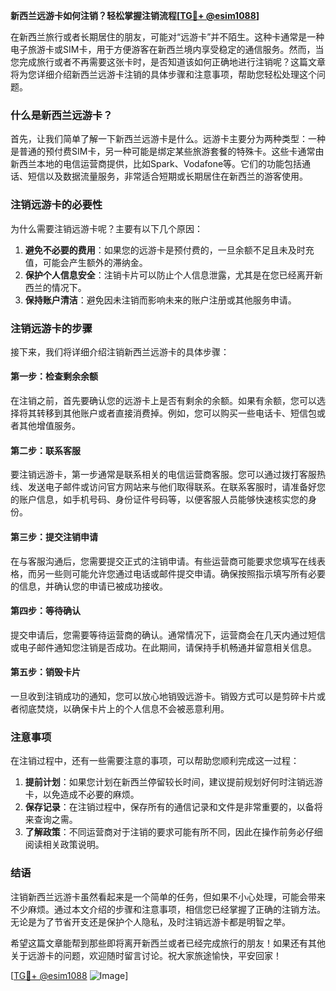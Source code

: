**新西兰远游卡如何注销？轻松掌握注销流程[[TG💪+ @esim1088](https://t.me/s/esim1088)]**

在新西兰旅行或者长期居住的朋友，可能对“远游卡”并不陌生。这种卡通常是一种电子旅游卡或SIM卡，用于方便游客在新西兰境内享受稳定的通信服务。然而，当您完成旅行或者不再需要这张卡时，是否知道该如何正确地进行注销呢？这篇文章将为您详细介绍新西兰远游卡注销的具体步骤和注意事项，帮助您轻松处理这个问题。

### 什么是新西兰远游卡？

首先，让我们简单了解一下新西兰远游卡是什么。远游卡主要分为两种类型：一种是普通的预付费SIM卡，另一种可能是绑定某些旅游套餐的特殊卡。这些卡通常由新西兰本地的电信运营商提供，比如Spark、Vodafone等。它们的功能包括通话、短信以及数据流量服务，非常适合短期或长期居住在新西兰的游客使用。

### 注销远游卡的必要性

为什么需要注销远游卡呢？主要有以下几个原因：
1. **避免不必要的费用**：如果您的远游卡是预付费的，一旦余额不足且未及时充值，可能会产生额外的滞纳金。
2. **保护个人信息安全**：注销卡片可以防止个人信息泄露，尤其是在您已经离开新西兰的情况下。
3. **保持账户清洁**：避免因未注销而影响未来的账户注册或其他服务申请。

### 注销远游卡的步骤

接下来，我们将详细介绍注销新西兰远游卡的具体步骤：

#### 第一步：检查剩余余额
在注销之前，首先要确认您的远游卡上是否有剩余的余额。如果有余额，您可以选择将其转移到其他账户或者直接消费掉。例如，您可以购买一些电话卡、短信包或者其他增值服务。

#### 第二步：联系客服
要注销远游卡，第一步通常是联系相关的电信运营商客服。您可以通过拨打客服热线、发送电子邮件或访问官方网站来与他们取得联系。在联系客服时，请准备好您的账户信息，如手机号码、身份证件号码等，以便客服人员能够快速核实您的身份。

#### 第三步：提交注销申请
在与客服沟通后，您需要提交正式的注销申请。有些运营商可能要求您填写在线表格，而另一些则可能允许您通过电话或邮件提交申请。确保按照指示填写所有必要的信息，并确认您的申请已被成功接收。

#### 第四步：等待确认
提交申请后，您需要等待运营商的确认。通常情况下，运营商会在几天内通过短信或电子邮件通知您注销是否成功。在此期间，请保持手机畅通并留意相关信息。

#### 第五步：销毁卡片
一旦收到注销成功的通知，您可以放心地销毁远游卡。销毁方式可以是剪碎卡片或者彻底焚烧，以确保卡片上的个人信息不会被恶意利用。

### 注意事项

在注销过程中，还有一些需要注意的事项，可以帮助您顺利完成这一过程：

1. **提前计划**：如果您计划在新西兰停留较长时间，建议提前规划好何时注销远游卡，以免造成不必要的麻烦。
2. **保存记录**：在注销过程中，保存所有的通信记录和文件是非常重要的，以备将来查询之需。
3. **了解政策**：不同运营商对于注销的要求可能有所不同，因此在操作前务必仔细阅读相关政策说明。

### 结语

注销新西兰远游卡虽然看起来是一个简单的任务，但如果不小心处理，可能会带来不少麻烦。通过本文介绍的步骤和注意事项，相信您已经掌握了正确的注销方法。无论是为了节省开支还是保护个人隐私，及时注销远游卡都是明智之举。

希望这篇文章能帮到那些即将离开新西兰或者已经完成旅行的朋友！如果还有其他关于远游卡的问题，欢迎随时留言讨论。祝大家旅途愉快，平安回家！

[[TG💪+ @esim1088](https://t.me/s/esim1088) ![Image](https://i.postimg.cc/4NQfJmqS/Snipaste-2025-05-13-00-14-12.png)]